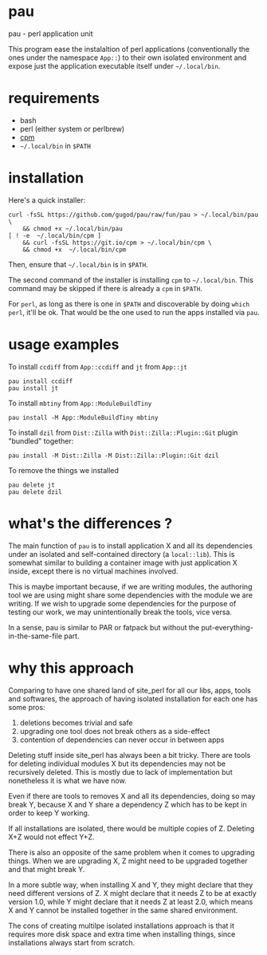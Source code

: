 # pau

pau - perl application unit

This program ease the instalaltion of perl applications
(conventionally the ones under the namespace `App::`) to their own
isolated environment and expose just the application executable itself
under `~/.local/bin`.

# requirements

- bash
- perl (either system or perlbrew)
- [cpm](https://github.com/skaji/cpm)
- `~/.local/bin` in `$PATH`

# installation

Here's a quick installer:

    curl -fsSL https://github.com/gugod/pau/raw/fun/pau > ~/.local/bin/pau \
        && chmod +x ~/.local/bin/pau
    [ ! -e  ~/.local/bin/cpm ]
        && curl -fsSL https://git.io/cpm > ~/.local/bin/cpm \
        && chmod +x  ~/.local/bin/cpm

Then, ensure that `~/.local/bin` is in `$PATH`.

The second command of the installer is installing `cpm` to
`~/.local/bin`. This command may be skipped if there is already a
`cpm` in `$PATH`.

For `perl`, as long as there is one in `$PATH` and discoverable by
doing `which perl`, it'll be ok. That would be the one used to run the
apps installed via `pau`.

# usage examples

To install `ccdiff` from `App::ccdiff` and `jt` from `App::jt`

    pau install ccdiff
    pau install jt

To install `mbtiny` from `App::ModuleBuildTiny`

    pau install -M App::ModuleBuildTiny mbtiny

To install `dzil` from `Dist::Zilla` with `Dist::Zilla::Plugin::Git`
plugin "bundled" together:

    pau install -M Dist::Zilla -M Dist::Zilla::Plugin::Git dzil

To remove the things we installed

    pau delete jt
    pau delete dzil

# what's the differences ?

The main function of `pau` is to install application X and all its
dependencies under an isolated and self-contained directory (a
`local::lib`). This is somewhat similar to building a container image
with just application X inside, except there is no virtual machines
involved.

This is maybe important because, if we are writing modules, the
authoring tool we are using might share some dependencies with the
module we are writing. If we wish to upgrade some dependencies for
the purpose of testing our work, we may unintentionally break the
tools, vice versa.

In a sense, pau is similar to PAR or fatpack but without the
put-everything-in-the-same-file part.

# why this approach

Comparing to have one shared land of site_perl for all our libs,
apps, tools and softwares, the approach of having isolated
installation for each one has some pros:

1. deletions becomes trivial and safe
2. upgrading one tool does not break others as a side-effect
3. contention of dependencies can never occur in between apps

Deleting stuff inside site_perl has always been a bit tricky. There
are tools for deleting individual modules X but its dependencies may
not be recursively deleted. This is mostly due to lack of
implementation but nonetheless it is what we have now.

Even if there are tools to removes X and all its dependencies, doing
so may break Y, because X and Y share a dependency Z which has to be
kept in order to keep Y working.

If all installations are isolated, there would be multiple copies of
Z. Deleting X+Z would not effect Y+Z.

There is also an opposite of the same problem when it comes to
upgrading things. When we are upgrading X, Z might need to be upgraded
together and that might break Y.

In a more subtle way, when installing X and Y, they might declare that
they need different versions of Z. X might declare that it needs Z to
be at exactly version 1.0, while Y might declare that it needs Z at
least 2.0, which means X and Y cannot be installed together in the
same shared environment.

The cons of creating multilpe isolated installations approach is that
it requires more disk space and extra time when installing things,
since installations always start from scratch.
